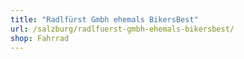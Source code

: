 ```yaml
---
title: "Radlfürst Gmbh ehemals BikersBest"
url: /salzburg/radlfuerst-gmbh-ehemals-bikersbest/
shop: Fahrrad
---
```

